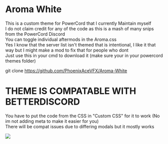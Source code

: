# Aroma White  

This is a custom theme for PowerCord that I currently Maintain myself  
I do not claim credit for any of the code as this is a mash of many snips from the PowerCord Discord  
You can toggle individual aftermods in the Aroma.css  
Yes I know that the server list isn't themed that is intentional, I like it that way but I might make a mod to fix that for people who dont  
Just use this in your cmd to download it (make sure your in your powercord themes folder)  

git clone https://github.com/PhoenixAceVFX/Aroma-White  

# THEME IS COMPATABLE WITH BETTERDISCORD  
You have to put the code from the CSS in "Custom CSS" for it to work (No im not adding meta to make it easier for you)  
There will be compat issues due to differing modals but it mostly works  

<img src="https://github.com/PhoenixAceVFX/Aroma-White/blob/main/BDx3p2gh.png" />